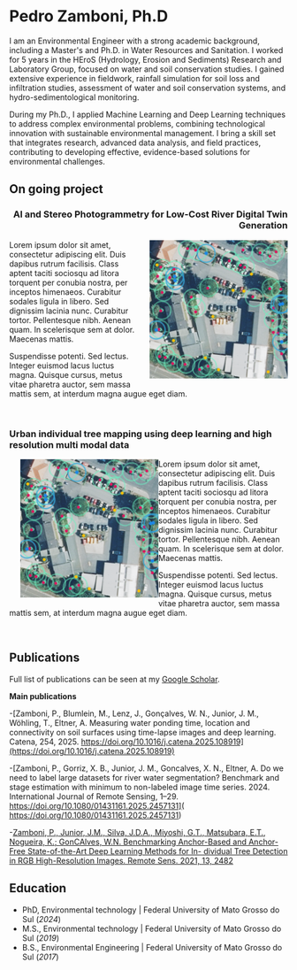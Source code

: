# Pedro Zamboni, Ph.D
I am an Environmental Engineer with a strong academic background, including a Master's and Ph.D. in Water Resources and Sanitation. I worked for 5 years in the HEroS (Hydrology, Erosion and Sediments) Research and Laboratory Group, focused on water and soil conservation studies. I gained extensive experience in fieldwork, rainfall simulation for soil loss and infiltration studies, assessment of water and soil conservation systems, and hydro-sedimentological monitoring.

During my Ph.D., I applied Machine Learning and Deep Learning techniques to address complex environmental problems, combining technological innovation with sustainable environmental management. I bring a skill set that integrates research, advanced data analysis, and field practices, contributing to developing effective, evidence-based solutions for environmental challenges.

## On going project

<h3 align="right"> AI and Stereo Photogrammetry for Low-Cost River Digital Twin Generation</h3>

<img src="img/tree.png" align="right" width="250" style="margin-left: 20px; margin-bottom: 10px;">

Lorem ipsum dolor sit amet, consectetur adipiscing elit. Duis dapibus rutrum facilisis. 
Class aptent taciti sociosqu ad litora torquent per conubia nostra, per inceptos himenaeos. 
Curabitur sodales ligula in libero. Sed dignissim lacinia nunc. Curabitur tortor. 
Pellentesque nibh. Aenean quam. In scelerisque sem at dolor. Maecenas mattis.

Suspendisse potenti. Sed lectus. Integer euismod lacus luctus magna. Quisque cursus, 
metus vitae pharetra auctor, sem massa mattis sem, at interdum magna augue eget diam.

<br clear="right">

### Urban individual tree mapping using deep learning and high resolution multi modal data

<img src="img/tree.png" align="left" width="250" style="margin-left: 20px; margin-bottom: 10px;">

Lorem ipsum dolor sit amet, consectetur adipiscing elit. Duis dapibus rutrum facilisis. 
Class aptent taciti sociosqu ad litora torquent per conubia nostra, per inceptos himenaeos. 
Curabitur sodales ligula in libero. Sed dignissim lacinia nunc. Curabitur tortor. 
Pellentesque nibh. Aenean quam. In scelerisque sem at dolor. Maecenas mattis.

Suspendisse potenti. Sed lectus. Integer euismod lacus luctus magna. Quisque cursus, 
metus vitae pharetra auctor, sem massa mattis sem, at interdum magna augue eget diam.

<br clear="left">

## Publications
Full list of publications can be seen at my [Google Scholar](https://scholar.google.com/citations?user=ceCzploAAAAJ&hl=de). 

**Main publications**

-[Zamboni, P., Blumlein, M., Lenz, J., Gonçalves, W. N., Junior, J. M.,  Wöhling, T., Eltner, A. Measuring water ponding time, location and connectivity on soil surfaces using time-lapse images and deep learning.  Catena, 254, 2025. https://doi.org/10.1016/j.catena.2025.108919](https://doi.org/10.1016/j.catena.2025.108919)

-[Zamboni, P., Gorriz, X. B., Junior, J. M., Goncalves, X. N., Eltner, A. Do we need to label large datasets for river water segmentation? Benchmark and stage estimation with minimum to non-labeled image time series. 2024. International Journal of Remote Sensing, 1–29. https://doi.org/10.1080/01431161.2025.2457131]( https://doi.org/10.1080/01431161.2025.2457131)

-[Zamboni, P., Junior, J.M., Silva, J.D.A., Miyoshi, G.T., Matsubara, E.T., Nogueira, K.; GonCAlves, W.N. Benchmarking Anchor-Based and Anchor-Free State-of-the-Art Deep Learning Methods for In- dividual Tree Detection in RGB High-Resolution Images. Remote Sens. 2021, 13, 2482](https://www.mdpi.com/2072-4292/13/13/2482)

## Education
- PhD, Environmental technology | Federal University of Mato Grosso do Sul  (_2024_)	 						       		
- M.S., Environmental technology | Federal University of Mato Grosso do Sul  (_2019_)	 		 			        		
- B.S., Environmental Engineering | Federal University of Mato Grosso do Sul  (_2017_)

